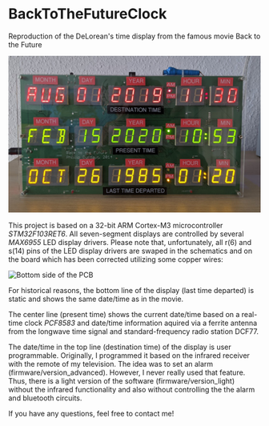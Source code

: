 # BackToTheFutureClock
Reproduction of the DeLorean's time display from the famous movie Back to the Future

![Back to the Future Clock in Action 2020](https://github.com/yildi1337/BackToTheFutureClock/blob/master/pictures/running_2020.jpg)

This project is based on a 32-bit ARM Cortex-M3 microcontroller *STM32F103RET6*. All seven-segment displays are controlled by several *MAX6955* LED display drivers. Please note that, unfortunately, all r(6) and s(14) pins of the LED display drivers are swaped in the schematics and on the board which has been corrected utilizing some copper wires:

![Bottom side of the PCB](https://github.com/yildi1337/BackToTheFutureClock/blob/master/pictures/pcb_bottom_2.jpg)

For historical reasons, the bottom line of the display (last time departed) is static and shows the same date/time as in the movie.

The center line (present time) shows the current date/time based on a real-time clock *PCF8583* and date/time information aquired via a ferrite antenna from the longwave time signal and standard-frequency radio station DCF77.

The date/time in the top line (destination time) of the display is user programmable. Originally, I programmed it based on the infrared receiver with the remote of my television. The idea was to set an alarm (firmware/version_advanced). However, I never really used that feature. Thus, there is a light version of the software (firmware/version_light) without the infrared functionality and also without controlling the the alarm and bluetooth circuits.

If you have any questions, feel free to contact me!